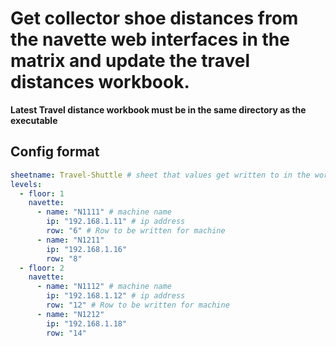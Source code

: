 # Get collector shoe distances from the navette web interfaces in the matrix and update the travel distances workbook.


**Latest Travel distance workbook must be in the same directory as the executable**

## Config format

```yaml
sheetname: Travel-Shuttle # sheet that values get written to in the workbook
levels:
  - floor: 1
    navette:
      - name: "N1111" # machine name
        ip: "192.168.1.11" # ip address
        row: "6" # Row to be written for machine
      - name: "N1211"
        ip: "192.168.1.16"
        row: "8"
  - floor: 2
    navette:
      - name: "N1112" # machine name
        ip: "192.168.1.12" # ip address
        row: "12" # Row to be written for machine
      - name: "N1212"
        ip: "192.168.1.18"
        row: "14"

```
